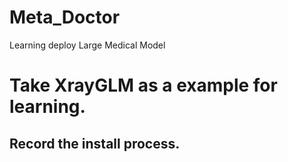 # Meta_Doctor
Learning deploy Large Medical Model 
# Take XrayGLM as a example for learning.

## Record the install process.

